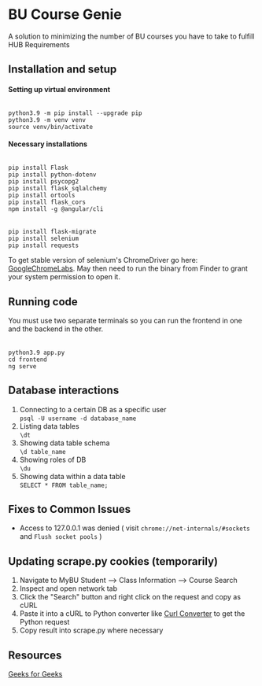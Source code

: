 # BU Course Genie

A solution to minimizing the number of BU courses you have to take to fulfill HUB Requirements

## Installation and setup

#### Setting up virtual environment

######

    python3.9 -m pip install --upgrade pip
    python3.9 -m venv venv
    source venv/bin/activate

#### Necessary installations

######

    pip install Flask
    pip install python-dotenv
    pip install psycopg2
    pip install flask_sqlalchemy
    pip install ortools
    pip install flask_cors
    npm install -g @angular/cli

######

    pip install flask-migrate
    pip install selenium
    pip install requests

To get stable version of selenium's ChromeDriver go here: [GoogleChromeLabs](https://googlechromelabs.github.io/chrome-for-testing/). May then need to run the binary from Finder to grant your system permission to open it.

## Running code

You must use two separate terminals so you can run the frontend in one and the backend in the other.

######

    python3.9 app.py
    cd frontend
    ng serve

## Database interactions

1. Connecting to a certain DB as a specific user <br/>
   `psql -U username -d database_name`
2. Listing data tables <br/>
   `\dt`
3. Showing data table schema <br/>
   `\d table_name`
4. Showing roles of DB <br/>
   `\du`
5. Showing data within a data table <br/>
   `SELECT * FROM table_name;`

## Fixes to Common Issues

- Access to 127.0.0.1 was denied ( visit `chrome://net-internals/#sockets` and `Flush socket pools` )

## Updating scrape.py cookies (temporarily)

1. Navigate to MyBU Student --> Class Information --> Course Search
2. Inspect and open network tab
3. Click the "Search" button and right click on the request and copy as cURL
4. Paste it into a cURL to Python converter like [Curl Converter](https://curlconverter.com/) to get the Python request
5. Copy result into scrape.py where necessary

## Resources

[Geeks for Geeks](https://www.geeksforgeeks.org/flask-creating-first-simple-application/) <br/>
